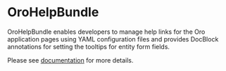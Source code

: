 # OroHelpBundle

OroHelpBundle enables developers to manage help links for the Oro application pages using YAML configuration files and provides DocBlock annotations for setting the tooltips for entity form fields.

Please see [documentation](./Resources/doc/index.md) for more details.
